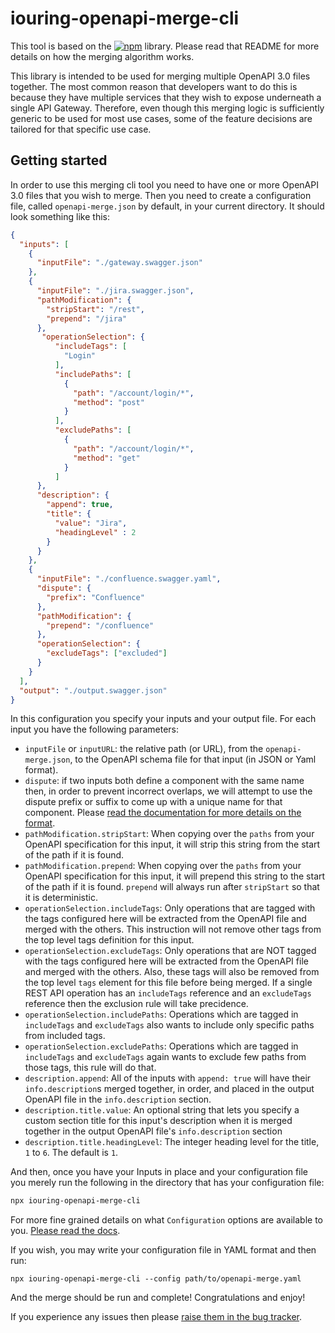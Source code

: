 # iouring-openapi-merge-cli

This tool is based on the [![npm](https://img.shields.io/npm/v/openapi-merge?label=iouring-openapi-merge&logo=npm)](https://www.npmjs.com/package/iouring-openapi-merge) library. Please read
that README for more details on how the merging algorithm works.

This library is intended to be used for merging multiple OpenAPI 3.0 files together. The most common reason that developers want to do this is because
they have multiple services that they wish to expose underneath a single API Gateway. Therefore, even though this merging logic is sufficiently generic to be
used for most use cases, some of the feature decisions are tailored for that specific use case.

## Getting started

In order to use this merging cli tool you need to have one or more OpenAPI 3.0 files that you wish to merge. Then you need to create a configuration file,
called `openapi-merge.json` by default, in your current directory. It should look something like this:

``` json
{
  "inputs": [
    {
      "inputFile": "./gateway.swagger.json"
    },
    {
      "inputFile": "./jira.swagger.json",
      "pathModification": {
        "stripStart": "/rest",
        "prepend": "/jira"
      },
       "operationSelection": {
          "includeTags": [
            "Login"
          ],
          "includePaths": [
            {
              "path": "/account/login/*",
              "method": "post"
            }
          ],
          "excludePaths": [
            {
              "path": "/account/login/*",
              "method": "get"
            }
          ]
      },
      "description": {
        "append": true,
        "title": {
          "value": "Jira",
          "headingLevel" : 2
        }
      }
    },
    {
      "inputFile": "./confluence.swagger.yaml",
      "dispute": {
        "prefix": "Confluence"
      },
      "pathModification": {
        "prepend": "/confluence"
      },
      "operationSelection": {
        "excludeTags": ["excluded"]
      }
    }
  ],
  "output": "./output.swagger.json"
}
```

In this configuration you specify your inputs and your output file. For each input you have the following parameters:

* `inputFile` or `inputURL`: the relative path (or URL), from the `openapi-merge.json`, to the OpenAPI schema file for that input (in JSON or Yaml format).
* `dispute`: if two inputs both define a component with the same name then, in order to prevent incorrect overlaps, we will attempt to use the dispute prefix or suffix to come up with a unique name for that component. Please [read the documentation for more details on the format](https://github.com/robertmassaioli/openapi-merge/wiki/configuration-definitions-dispute).
* `pathModification.stripStart`: When copying over the `paths` from your OpenAPI specification for this input, it will strip this string from the start of the path if it is found.
* `pathModification.prepend`: When copying over the `paths` from your OpenAPI specification for this input, it will prepend this string to the start of the path if it is found. `prepend` will always run after `stripStart` so that it is deterministic.
* `operationSelection.includeTags`: Only operations that are tagged with the tags configured here will be extracted from the OpenAPI file and merged with the others. This instruction will not remove other tags from the top level tags definition for this input.
* `operationSelection.excludeTags`: Only operations that are NOT tagged with the tags configured here will be extracted from the OpenAPI file and merged with the others. Also, these tags will also be removed from the top level `tags` element for this file before being merged. If a single REST API operation has an `includeTags` reference and an `excludeTags` reference then the exclusion rule will take precidence.
* `operationSelection.includePaths`: Operations which are tagged in `includeTags` and `excludeTags` also wants to include only specific paths from included tags.
* `operationSelection.excludePaths`: Operations which are tagged in `includeTags` and `excludeTags` again wants to exclude few paths from those tags, this rule will do that.
* `description.append`: All of the inputs with `append: true` will have their `info.description`s merged together, in order, and placed in the output OpenAPI file in the `info.description` section.
* `description.title.value`: An optional string that lets you specify a custom section title for this input's description when it is merged together in the output OpenAPI file's `info.description` section
* `description.title.headingLevel`: The integer heading level for the title, `1` to `6`. The default is `1`.

And then, once you have your Inputs in place and your configuration file you merely run the following in the directory that has your configuration file:

``` bash
npx iouring-openapi-merge-cli
```

For more fine grained details on what `Configuration` options are available to you. [Please read the docs](https://github.com/robertmassaioli/openapi-merge/wiki/README).

If you wish, you may write your configuration file in YAML format and then run:

``` shell
npx iouring-openapi-merge-cli --config path/to/openapi-merge.yaml
```

And the merge should be run and complete! Congratulations and enjoy!

If you experience any issues then please [raise them in the bug tracker][1].

 [1]: https://github.com/iouring-engineering/openapi-merge/issues/new
